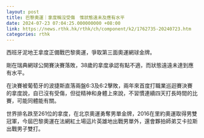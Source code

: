 ```yaml
---
layout: post
title: 巴黎奧運｜拿度稱沒受傷　惟狀態遠未及應有水平
date: 2024-07-23 07:04:25.000000000 +08:00
link: https://news.rthk.hk/rthk/ch/component/k2/1762735-20240723.htm
categories: rthk
---
```


西班牙泥地王拿度正備戰巴黎奧運，爭取第三面奧運網球金牌。

剛在瑞典網球公開賽決賽落敗，38歲的拿度承認有點不適，而狀態遠遠未達到應有水平。

在決賽被葡萄牙的波捷斯直落兩盤6:3及6:2擊敗，兩年來首度打職業巡迴賽決賽的拿度說，自已沒有受傷，但從精神和身體上來說，不習慣連續四天打長時間的比賽，可能同體能有關。

世界排名跌至261位的拿度，在北京奧運勇奪男單金牌，2016在里約奧運取得男雙冠軍，今屆巴黎奧運在法網紅土場這片英雄地出戰男單外，還會夥拍師弟艾卡拉斯出戰男子雙打。
